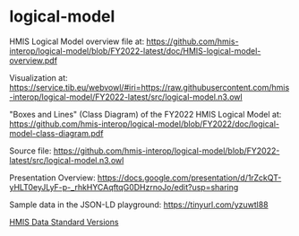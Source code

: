 logical-model
=============

HMIS Logical Model overview file at: https://github.com/hmis-interop/logical-model/blob/FY2022-latest/doc/HMIS-logical-model-overview.pdf

Visualization at: https://service.tib.eu/webvowl/#iri=https://raw.githubusercontent.com/hmis-interop/logical-model/FY2022-latest/src/logical-model.n3.owl

"Boxes and Lines" (Class Diagram) of the FY2022 HMIS Logical Model at: https://github.com/hmis-interop/logical-model/blob/FY2022/doc/logical-model-class-diagram.pdf

Source file: https://github.com/hmis-interop/logical-model/blob/FY2022-latest/src/logical-model.n3.owl

Presentation Overview: https://docs.google.com/presentation/d/1rZckQT-yHLT0eyJLyF-p-_rhkHYCAqftqG0DHzrnoJo/edit?usp=sharing

Sample data in the JSON-LD playground: https://tinyurl.com/yzuwtl88

[HMIS Data Standard Versions](HMIS-Data-Standard-Versions)
